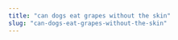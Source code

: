 ```yaml
---
title: "can dogs eat grapes without the skin"
slug: "can-dogs-eat-grapes-without-the-skin"
---
```


